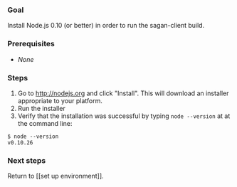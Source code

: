 ### Goal

Install Node.js 0.10 (or better) in order to run the sagan-client build.

### Prerequisites

 - *None*

### Steps

1. Go to http://nodejs.org and click "Install". This will download an installer appropriate to your platform.
2. Run the installer
3. Verify that the installation was successful by typing `node --version` at at the command line:
```
$ node --version
v0.10.26
```

### Next steps

Return to [[set up environment]].
